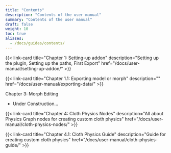 ```yaml
---
title: "Contents"
description: "Contents of the user manual"
summary: "Contents of the user manual"
draft: false
weight: 10
toc: true
aliases:
  - /docs/guides/contents/
---
```


{{< link-card title="Chapter 1: Setting-up addon" description="Setting up the plugin, Setting up the paths, First Export" href="/docs/user-manual/setting-up-addon/" >}}

{{< link-card title="Chapter 1.1: Exporting model or morph" description="" href="/docs/user-manual/exporting-data/" >}}

Chapter 3: Morph Editing
- Under Construction...

{{< link-card title="Chapter 4: Cloth Physics Nodes" description="All about Physics Graph nodes for creating custom cloth physics" href="/docs/user-manual/cloth-physics-nodes/" >}}

{{< link-card title="Chapter 4.1: Cloth Physics Guide" description="Guide for creating custom cloth physics" href="/docs/user-manual/cloth-physics-guide/" >}}